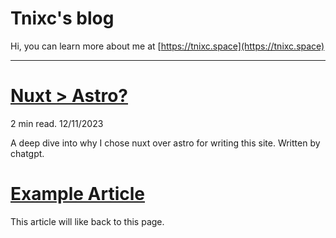 # Tnixc's blog

Hi, you can learn more about me at [https://tnixc.space](https://tnixc.space)

---

# [Nuxt > Astro?](/nuxt)

2 min read. 12/11/2023

A deep dive into why I chose nuxt over astro for writing this site. Written by chatgpt.

# [Example Article](/)

This article will like back to this page.
